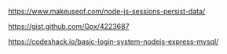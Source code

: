 https://www.makeuseof.com/node-js-sessions-persist-data/


https://gist.github.com/Gpx/4223687

https://codeshack.io/basic-login-system-nodejs-express-mysql/
